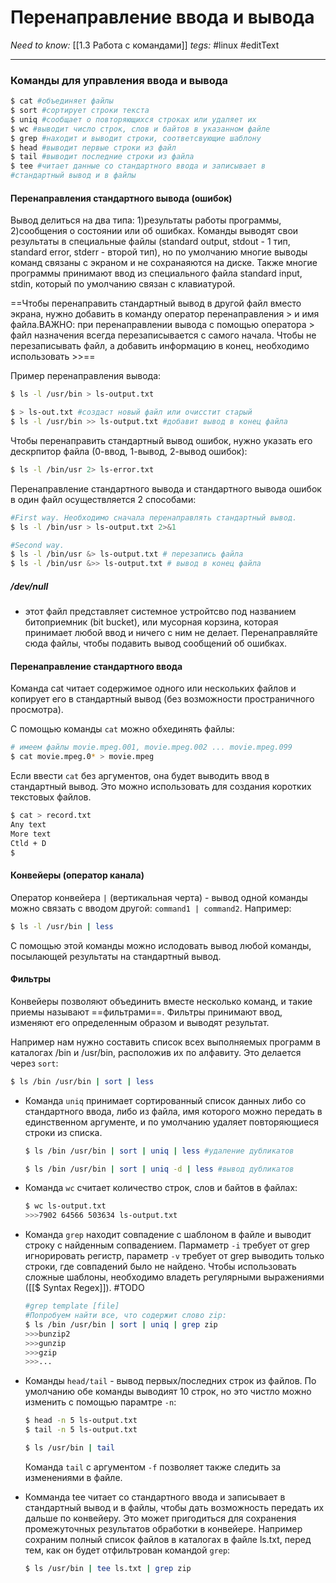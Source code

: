 # Перенаправление ввода и вывода
*Need to know:* [[1.3 Работа с командами]]
*tegs:* #linux #editText 

---
### Команды для управления ввода и вывода
```bash
$ cat #объединяет файлы
$ sort #сортирует строки текста
$ uniq #сообщает о повторяющихся строках или удаляет их
$ wc #выводит число строк, слов и байтов в указанном файле
$ grep #находит и выводит строки, соответсвующие шаблону
$ head #выводит первые строки из файл
$ tail #выводит последние строки из файла
$ tee #читает данные со стандартного ввода и записывает в 
#стандартный вывод и в файлы
```

#### Перенаправления стандартного вывода (ошибок)
Вывод делиться на два типа: 1)результаты работы программы, 2)сообщения о состоянии или об ошибках. Команды выводят свои результаты в специальные файлы (standard output, stdout - 1 тип, standard error, stderr - второй тип), но по умолчанию многие выводы команд связаны с экраном и не сохранаяются на диске. Также многие программы принимают ввод из специального файла standard input, stdin, который по умолчанию связан с клавиатурой.

==Чтобы перенаправить стандартный вывод в другой файл вместо экрана, нужно добавить в команду оператор перенаправления > и имя файла.ВАЖНО: при перенаправлении вывода с помощью оператора > файл назначения всегда перезаписывается с самого начала. Чтобы не перезаписывать файл, а добавить информацию в конец, необходимо использовать >>==

Пример перенаправления вывода:
```bash
$ ls -l /usr/bin > ls-output.txt

$ > ls-out.txt #создаст новый файл или очисстит старый
$ ls -l /usr/bin >> ls-output.txt #добавит вывод в конец файла

```

Чтобы перенаправить стандартный вывод ошибок, нужно указать его дескрпитор файла (0-ввод, 1-вывод, 2-вывод ошибок):
```bash
$ ls -l /bin/usr 2> ls-error.txt
```

Перенаправление стандартного вывода и стандартного
вывода ошибок в один файл осуществляется 2 способами:
```bash
#First way. Необходимо сначала перенаправлять стандартный вывод.
$ ls -l /bin/usr > ls-output.txt 2>&1

#Second way. 
$ ls -l /bin/usr &> ls-output.txt # перезапись файла
$ ls -l /bin/usr &>> ls-output.txt # вывод в конец файла
```

##### /dev/null
- этот файл представляет системное устройтсво под названием битоприемник (bit bucket), или мусорная корзина, которая принимает любой ввод и ничего с ним не делает. Перенаправляйте сюда файлы, чтобы подавить вывод сообщений об ошибках.

#### Перенаправление стандартного ввода
Команда cat читает содержимое одного или нескольких файлов и копирует его в стандартный вывод (без возможности пространичного просмотра).

С помощью команды `cat` можно обхединять файлы:
```bash
# имеем файлы movie.mpeg.001, movie.mpeg.002 ... movie.mpeg.099
$ cat movie.mpeg.0* > movie.mpeg
```

Если ввести `cat` без аргументов, она будет выводить ввод в стандартный вывод. Это можно использовать для создания коротких текстовых файлов.
```bash
$ cat > record.txt
Any text
More text
Ctld + D
$ 
```
#### Конвейеры (оператор канала)
Оператор конвейера `|` (вертикальная черта) - вывод одной команды можно связать с вводом другой: `command1 | command2`.
Например:
```bash
$ ls -l /usr/bin | less
```
С помощью этой команды можно ислодовать вывод любой команды, посылающей результаты на стандартный вывод.

#### Фильтры
Конвейеры позволяют объединить вместе несколько команд, и такие приемы называют ==фильтрами==. Фильтры принимают ввод, изменяют его определенным образом и выводят результат.

Например нам нужно составить список всех выполняемых программ в каталогах /bin и /usr/bin, расположив их по алфавиту. Это делается через `sort`:
```bash
$ ls /bin /usr/bin | sort | less
```

- Команда `uniq` принимает сортированный список данных либо со стандартного ввода, либо из файла, имя которого можно передать в единственном аргументе, и по умолчанию удаляет повторяющиеся строки из списка.
	```bash
	$ ls /bin /usr/bin | sort | uniq | less #удаление дубликатов

	$ ls /bin /usr/bin | sort | uniq -d | less #вывод дубликатов
	```

- Команда `wc` считает количество строк, слов и байтов в файлах:
	```bash
	$ wc ls-output.txt
	>>>7902 64566 503634 ls-output.txt
	```


- Команда `grep` находит совпадение с шаблоном в файле и выводит строку с найденным сопвадением. Пармаметр `-i` требует от grep игнорировать регистр, параметр `-v` требует от grep выводить только строки, где совпадений было не найдено. Чтобы использовать сложные шаблоны, необходимо владеть регулярными выражениями ([[$ Syntax Regex]]).
	#TODO <?Добавить ссылку на стартью про регулярные выржанеия?>
	```bash
	#grep template [file]
	#Попробуем найти все, что содержит слово zip:
	$ ls /bin /usr/bin | sort | uniq | grep zip
	>>>bunzip2
	>>>gunzip
	>>>gzip
	>>>...
	```

- Команды `head/tail` - вывод первых/последних строк из файлов. По умолчанию обе команды выводият 10 строк, но это чистло можно изменить с помощью парамтре `-n`:
	```bash
	$ head -n 5 ls-output.txt
	$ tail -n 5 ls-output.txt

	$ ls /usr/bin | tail
	```

	Команда `tail` с аргументом `-f` позволяет также следить за изменениями в файле.

- Комманда tee читает со стандартного ввода и записывает в стандартный вывод и в файлы, чтобы дать возможность передать их дальше по конвейеру. Это может пригодиться для сохранения промежуточных результатов обработки в конвейере. Например сохраним полный список файлов в каталогах в файле ls.txt, перед тем, как он будет отфильтрован командой `grep`:
	```bash
	$ ls /usr/bin | tee ls.txt | grep zip
	```
